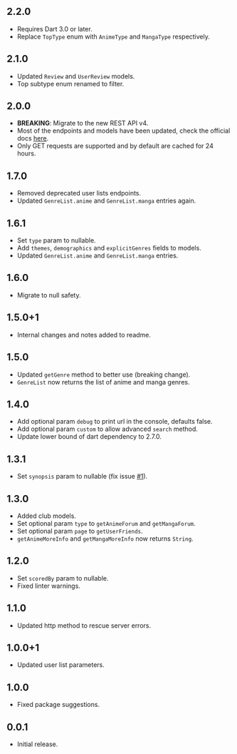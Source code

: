 ## 2.2.0

* Requires Dart 3.0 or later.
* Replace `TopType` enum with `AnimeType` and `MangaType` respectively.

## 2.1.0

* Updated `Review` and `UserReview` models.
* Top subtype enum renamed to filter.

## 2.0.0

* **BREAKING**: Migrate to the new REST API v4.
* Most of the endpoints and models have been updated, check the official docs [here](https://docs.api.jikan.moe/).
* Only GET requests are supported and by default are cached for 24 hours.

## 1.7.0

* Removed deprecated user lists endpoints.
* Updated `GenreList.anime` and `GenreList.manga` entries again.

## 1.6.1

* Set `type` param to nullable.
* Add `themes`, `demographics` and `explicitGenres` fields to models.
* Updated `GenreList.anime` and `GenreList.manga` entries.

## 1.6.0

* Migrate to null safety.

## 1.5.0+1

* Internal changes and notes added to readme.

## 1.5.0

* Updated `getGenre` method to better use (breaking change).
* `GenreList` now returns the list of anime and manga genres.

## 1.4.0

* Add optional param `debug` to print url in the console, defaults false.
* Add optional param `custom` to allow advanced `search` method.
* Update lower bound of dart dependency to 2.7.0.

## 1.3.1

* Set `synopsis` param to nullable (fix issue [#1](https://github.com/javoeria/jikan-dart/issues/1)).

## 1.3.0

* Added club models.
* Set optional param `type` to `getAnimeForum` and `getMangaForum`.
* Set optional param `page` to `getUserFriends`.
* `getAnimeMoreInfo` and `getMangaMoreInfo` now returns `String`.

## 1.2.0

* Set `scoredBy` param to nullable.
* Fixed linter warnings.

## 1.1.0

* Updated http method to rescue server errors.

## 1.0.0+1

* Updated user list parameters.

## 1.0.0

* Fixed package suggestions.

## 0.0.1

* Initial release.
